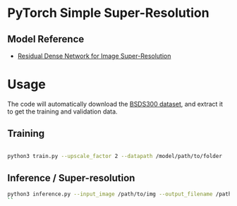 # PyTorch Simple Super-Resolution

## Model Reference

- [Residual Dense Network for Image Super-Resolution](https://arxiv.org/abs/1802.08797)


# Usage

The code will automatically download the [BSDS300 dataset](https://www2.eecs.berkeley.edu/Research/Projects/CS/vision/bsds/), and extract it to get the training and validation data.

## Training
  
```bash

python3 train.py --upscale_factor 2 --datapath /model/path/to/folder

```

## Inference / Super-resolution

```bash
python3 inference.py --input_image /path/to/img --output_filename /path/to/img --model /path/to/pretrained/model
``
